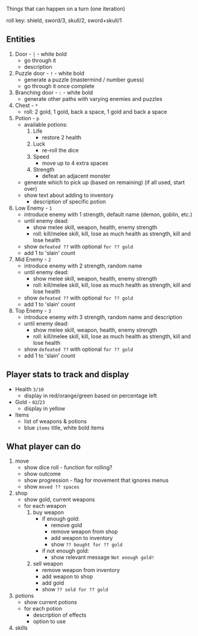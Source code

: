 Things that can happen on a turn (one iteration)

roll key: shield, sword/3, skull/2, sword+skull/1

## Entities
1. Door - `|` - white bold
   * go through it
   * description
2. Puzzle door - `!` - white bold
   * generate a puzzle (mastermind / number guess)
   * go through it once complete
3. Branching door - `:` - white bold
   * generate other paths with varying enemies and puzzles
4. Chest - `*`
   * roll: 2 gold, 1 gold, back a space, 1 gold and back a space
5. Potion - `p`
   * available potions:
     1. Life
        * restore 2 health
     2. Luck
        * re-roll the dice
     3. Speed
        * move up to 4 extra spaces
     4. Strength
        * defeat an adjacent monster
   * generate which to pick up (based on remaining) (if all used, start over)
   * show text about adding to inventory
     * description of specific potion
6. Low Enemy - `1`
   * introduce enemy with 1 strength, default name (demon, goblin, etc.)
   * until enemy dead:
     * show melee skill, weapon, health, enemy strength
     * roll: kill/melee skill, kill, lose as much health as strength, kill and lose health
   * show `defeated ??` with optional `for ?? gold`
   * add 1 to 'slain' count
7. Mid Enemy - `2`
   * introduce enemy with 2 strength, random name
   * until enemy dead:
     * show melee skill, weapon, health, enemy strength
     * roll: kill/melee skill, kill, lose as much health as strength, kill and lose health
   * show `defeated ??` with optional `for ?? gold`
   * add 1 to 'slain' count
8. Top Enemy - `3`
   * introduce enemy with 3 strength, random name and description
   * until enemy dead:
      * show melee skill, weapon, health, enemy strength
      * roll: kill/melee skill, kill, lose as much health as strength, kill and lose health
   * show `defeated ??` with optional `for ?? gold`
   * add 1 to 'slain' count

## Player stats to track and display
* Health `3/10`
    * display in red/orange/green based on percentage left
* Gold - `02`/`23`
    * display in yellow
* Items
    * list of weapons & potions
    * blue `items` title, white bold items

## What player can do
1. move
    * show dice roll - function for rolling?
    * show outcome
    * show progression - flag for movement that ignores menus
    * show `moved ?? spaces`
2. shop
    * show gold, current weapons
    * for each weapon
        1. buy weapon
            * if enough gold:
                * remove gold
                * remove weapon from shop
                * add weapon to inventory
                * show `?? bought for ?? gold`
            * if not enough gold:
                * show relevant message `Not enough gold!`
        2. sell weapon
            * remove weapon from inventory
            * add weapon to shop
            * add gold
            * show `?? sold for ?? gold`
3. potions
   * show current potions
   * for each potion
     * description of effects
     * option to use
4. skills
